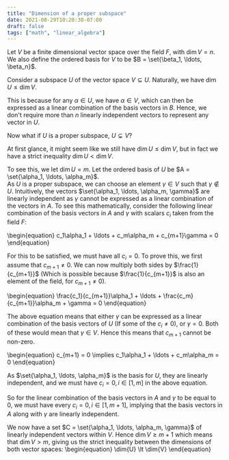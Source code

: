```yaml
---
title: "Dimension of a proper subspace"
date: 2021-08-29T10:20:38-07:00
draft: false
tags: ["math", "linear_algebra"]
---
```


Let $V$ be a finite dimensional vector space over the field $F$, with $\dim{V} = n$.  
We also define the ordered basis for $V$ to be $B = \set{\beta_1, \ldots, \beta_n}$.

Consider a subspace $U$ of the vector space $V \subseteq U$. Naturally, we have $\dim{U} \leq \dim{V}$.  

This is because for any $\alpha \in U$, we have $\alpha \in V$, which can then be expressed as a linear combination of the basis vectors in $B$. Hence, we don't require more than $n$ linearly independent vectors to represent any vector in $U$.

Now what if $U$ is a proper subspace, $U \subsetneq V$?

At first glance, it might seem like we still have $\dim{U} \leq \dim{V}$, but in fact we have a strict inequality $\dim{U} \lt \dim{V}$.

To see this, we let $\dim{U} = m$. Let the ordered basis of $U$ be $A = \set{\alpha_1, \ldots, \alpha_m}$.  
As $U$ is a proper subspace, we can choose an element $\gamma \in V$ such that $\gamma \not\in U$. Intuitively, the vectors $\set{\alpha_1, \ldots, \alpha_m, \gamma}$ are linearly independent as $\gamma$ cannot be expressed as a linear combination of the vectors in $A$. To see this mathematically, consider the following linear combination of the basis vectors in $A$ and $\gamma$ with scalars $c_i$ taken from the field $F$:

\begin{equation}
c_1\alpha_1 + \ldots + c_m\alpha_m + c_{m+1}\gamma = 0
\end{equation}

For this to be satisfied, we must have all $c_i = 0$. To prove this, we first assume that $c_{m+1} \neq 0$. We can now multiply both sides by $\frac{1}{c_{m+1}}$ (Which is possible because $\frac{1}{c_{m+1}}$ is also an element of the field, for $c_{m+1} \neq 0$).

\begin{equation}
\frac{c_1}{c_{m+1}}\alpha_1 + \ldots + \frac{c_m}{c_{m+1}}\alpha_m + \gamma = 0
\end{equation}

The above equation means that either $\gamma$ can be expressed as a linear combination of the basis vectors of $U$ (If some of the $c_i \neq 0$), or $\gamma = 0$. Both of these would mean that $\gamma \in V$. Hence this means that $c_{m+1}$ cannot be non-zero.

\begin{equation}
c_{m+1} = 0 \implies c_1\alpha_1 + \ldots + c_m\alpha_m = 0
\end{equation}

As $\set{\alpha_1, \ldots, \alpha_m}$ is the basis for $U$, they are linearly independent, and we must have $c_i = 0, i \in [1, m]$ in the above equation.

So for the linear combination of the basis vectors in $A$ and $\gamma$ to be equal to $0$, we must have every $c_i = 0, i \in [1, m+1]$, implying that the basis vectors in $A$ along with $\gamma$ are linearly independent.

We now have a set $C = \set{\alpha_1, \ldots, \alpha_m, \gamma}$ of linearly independent vectors within $V$.
Hence $\dim{V} \ge m+1$ which means that $\dim{V} \gt m$, giving us the strict inequality between the dimensions of both vector spaces:
\begin{equation}
\dim{U} \lt \dim{V}
\end{equation}



